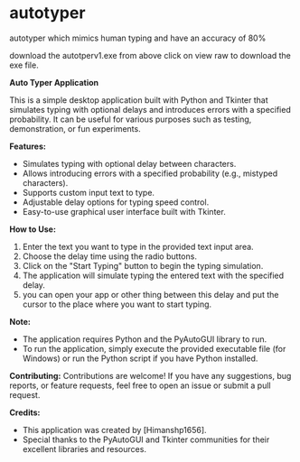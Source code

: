 # autotyper
autotyper which mimics human typing and have an accuracy of 80% 

download the autotperv1.exe from above click on view raw to download the exe file.

**Auto Typer Application**

This is a simple desktop application built with Python and Tkinter that simulates typing with optional delays and introduces errors with a specified probability. It can be useful for various purposes such as testing, demonstration, or fun experiments.

**Features:**
- Simulates typing with optional delay between characters.
- Allows introducing errors with a specified probability (e.g., mistyped characters).
- Supports custom input text to type.
- Adjustable delay options for typing speed control.
- Easy-to-use graphical user interface built with Tkinter.

**How to Use:**
1. Enter the text you want to type in the provided text input area.
2. Choose the delay time using the radio buttons.
3. Click on the "Start Typing" button to begin the typing simulation.
4. The application will simulate typing the entered text with the specified delay.
5. you can open your app or other thing between this delay and put the cursor to the place where you want to start typing.

**Note:**
- The application requires Python and the PyAutoGUI library to run. 
- To run the application, simply execute the provided executable file (for Windows) or run the Python script if you have Python installed.

**Contributing:**
Contributions are welcome! If you have any suggestions, bug reports, or feature requests, feel free to open an issue or submit a pull request.

**Credits:**
- This application was created by [Himanshp1656].
- Special thanks to the PyAutoGUI and Tkinter communities for their excellent libraries and resources.
